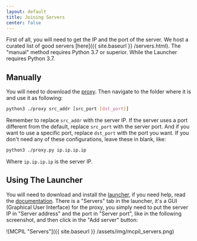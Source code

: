 ```yaml
---
layout: default
title: Joining Servers
center: false
---
```


First of all, you will need to get the IP and the port of the server. We host a curated list of good servers [here]({{ site.baseurl }} /servers.html). The "manual" method requires Python 3.7 or superior. While the Launcher requires Python 3.7.

## Manually
You will need to download the [proxy](https://github.com/MCPI-Devs/proxy). Then navigate to the folder where it is and use it as following:

```sh
python3 ./proxy src_addr [src_port [dst_port]]
```

Remember to replace ``src_addr`` with the server IP. If the server uses a port different from the default, replace ``src_port`` with the server port. And if you want to use a specific port, replace ``dst_port`` with the port you want. If you don't need any of these configurations, leave these in blank, like:

```sh
python3 ./proxy.py ip.ip.ip.ip
```

Where ``ip.ip.ip.ip`` is the server IP.

## Using The Launcher
You will need to download and install the [launcher](https://github.com/MCPI-Devs/MCPIL), if you need help, read the [documentation](https://github.com/Alvarito050506/MCPIL#readme). There is a "Servers" tab in the launcher, it's a GUI (Graphical User Interface) for the proxy, you simply need to put the server IP in "Server address" and the port in "Server port", like in the following screenshot, and then click in the "Add server" button:

![MCPIL "Servers"]({{ site.baseurl }} /assets/img/mcpil_servers.png)